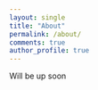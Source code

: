 ```yaml
---
layout: single
title: "About"
permalink: /about/
comments: true
author_profile: true
---
```


Will be up soon

